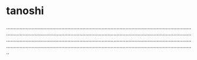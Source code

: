 # tanoshi

..................................................................................................................................................................................................................................................................................................................................................................................................................................................................................................................